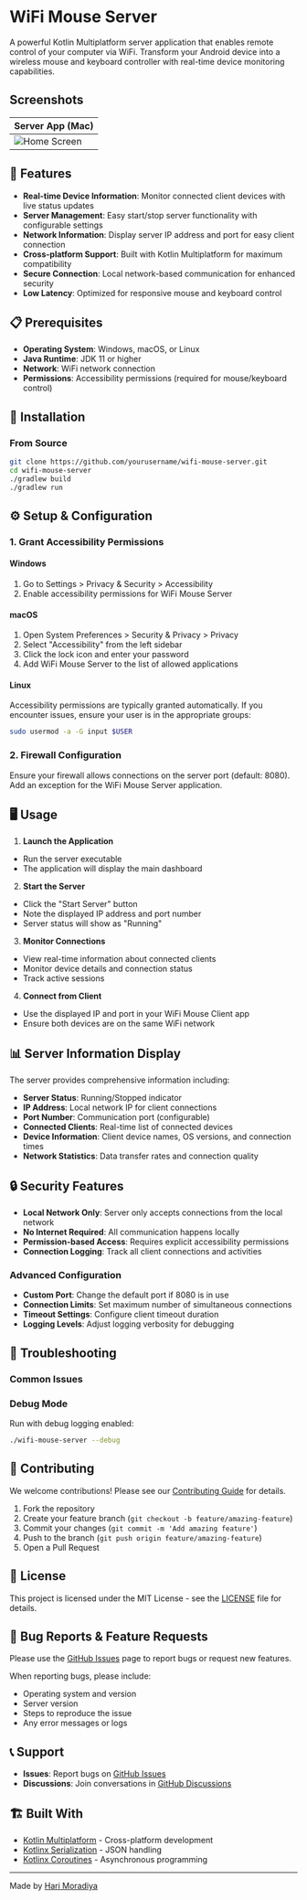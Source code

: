 # WiFi Mouse Server

A powerful Kotlin Multiplatform server application that enables remote control of your computer via WiFi. Transform your Android device into a wireless mouse and keyboard controller with real-time device monitoring capabilities.

## Screenshots

| Server App (Mac) |
|-------------|
| ![Home Screen](https://github.com/user-attachments/assets/01865b21-eeb5-49b4-bf17-48e25c9009fb) |



## 🚀 Features

- **Real-time Device Information**: Monitor connected client devices with live status updates
- **Server Management**: Easy start/stop server functionality with configurable settings
- **Network Information**: Display server IP address and port for easy client connection
- **Cross-platform Support**: Built with Kotlin Multiplatform for maximum compatibility
- **Secure Connection**: Local network-based communication for enhanced security
- **Low Latency**: Optimized for responsive mouse and keyboard control

## 📋 Prerequisites

- **Operating System**: Windows, macOS, or Linux
- **Java Runtime**: JDK 11 or higher
- **Network**: WiFi network connection
- **Permissions**: Accessibility permissions (required for mouse/keyboard control)

## 🔧 Installation

### From Source
```bash
git clone https://github.com/yourusername/wifi-mouse-server.git
cd wifi-mouse-server
./gradlew build
./gradlew run
```

## ⚙️ Setup & Configuration

### 1. Grant Accessibility Permissions

#### Windows
1. Go to Settings > Privacy & Security > Accessibility
2. Enable accessibility permissions for WiFi Mouse Server

#### macOS
1. Open System Preferences > Security & Privacy > Privacy
2. Select "Accessibility" from the left sidebar
3. Click the lock icon and enter your password
4. Add WiFi Mouse Server to the list of allowed applications

#### Linux
Accessibility permissions are typically granted automatically. If you encounter issues, ensure your user is in the appropriate groups:
```bash
sudo usermod -a -G input $USER
```

### 2. Firewall Configuration
Ensure your firewall allows connections on the server port (default: 8080). Add an exception for the WiFi Mouse Server application.

## 🖥️ Usage

1. **Launch the Application**
- Run the server executable
- The application will display the main dashboard

2. **Start the Server**
- Click the "Start Server" button
- Note the displayed IP address and port number
- Server status will show as "Running"

3. **Monitor Connections**
- View real-time information about connected clients
- Monitor device details and connection status
- Track active sessions

4. **Connect from Client**
- Use the displayed IP and port in your WiFi Mouse Client app
- Ensure both devices are on the same WiFi network

## 📊 Server Information Display

The server provides comprehensive information including:
- **Server Status**: Running/Stopped indicator
- **IP Address**: Local network IP for client connections
- **Port Number**: Communication port (configurable)
- **Connected Clients**: Real-time list of connected devices
- **Device Information**: Client device names, OS versions, and connection times
- **Network Statistics**: Data transfer rates and connection quality

## 🔒 Security Features

- **Local Network Only**: Server only accepts connections from the local network
- **No Internet Required**: All communication happens locally
- **Permission-based Access**: Requires explicit accessibility permissions
- **Connection Logging**: Track all client connections and activities


### Advanced Configuration
- **Custom Port**: Change the default port if 8080 is in use
- **Connection Limits**: Set maximum number of simultaneous connections
- **Timeout Settings**: Configure client timeout duration
- **Logging Levels**: Adjust logging verbosity for debugging

## 🔧 Troubleshooting

### Common Issues


### Debug Mode
Run with debug logging enabled:
```bash
./wifi-mouse-server --debug
```

## 🤝 Contributing

We welcome contributions! Please see our [Contributing Guide](CONTRIBUTING.md) for details.

1. Fork the repository
2. Create your feature branch (`git checkout -b feature/amazing-feature`)
3. Commit your changes (`git commit -m 'Add amazing feature'`)
4. Push to the branch (`git push origin feature/amazing-feature`)
5. Open a Pull Request

## 📄 License

This project is licensed under the MIT License - see the [LICENSE](LICENSE) file for details.

## 🐛 Bug Reports & Feature Requests

Please use the [GitHub Issues](../../issues) page to report bugs or request new features.

When reporting bugs, please include:
- Operating system and version
- Server version
- Steps to reproduce the issue
- Any error messages or logs

## 📞 Support

- **Issues**: Report bugs on [GitHub Issues](../../issues)
- **Discussions**: Join conversations in [GitHub Discussions](../../discussions)


## 🏗️ Built With

- [Kotlin Multiplatform](https://kotlinlang.org/multiplatform/) - Cross-platform development
- [Kotlinx Serialization](https://github.com/Kotlin/kotlinx.serialization) - JSON handling
- [Kotlinx Coroutines](https://github.com/Kotlin/kotlinx.coroutines) - Asynchronous programming

---

Made by [Hari Moradiya](https://github.com/harimoradiya)


